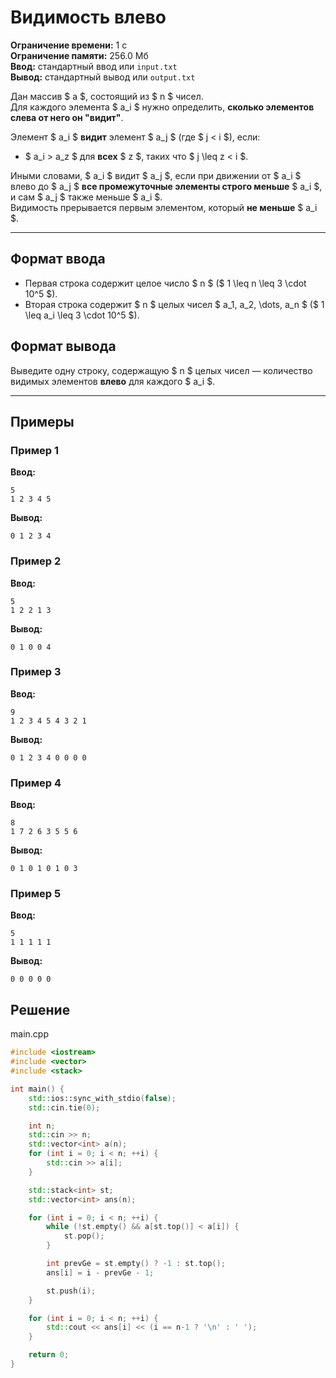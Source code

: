 # Видимость влево

**Ограничение времени:** 1 с  
**Ограничение памяти:** 256.0 Мб  
**Ввод:** стандартный ввод или `input.txt`  
**Вывод:** стандартный вывод или `output.txt`

Дан массив $ a $, состоящий из $ n $ чисел.  
Для каждого элемента $ a_i $ нужно определить, **сколько элементов слева от него он "видит"**.

Элемент $ a_i $ **видит** элемент $ a_j $ (где $ j < i $), если:

- $ a_i > a_z $ для **всех** $ z $, таких что $ j \leq z < i $.

Иными словами, $ a_i $ видит $ a_j $, если при движении от $ a_i $ влево до $ a_j $ **все промежуточные элементы строго меньше** $ a_i $, и сам $ a_j $ также меньше $ a_i $.  
Видимость прерывается первым элементом, который **не меньше** $ a_i $.

---

## Формат ввода

- Первая строка содержит целое число $ n $ ($ 1 \leq n \leq 3 \cdot 10^5 $).
- Вторая строка содержит $ n $ целых чисел $ a_1, a_2, \dots, a_n $ ($ 1 \leq a_i \leq 3 \cdot 10^5 $).

## Формат вывода

Выведите одну строку, содержащую $ n $ целых чисел — количество видимых элементов **влево** для каждого $ a_i $.

---

## Примеры

### Пример 1

**Ввод:**
```
5
1 2 3 4 5
```

**Вывод:**
```
0 1 2 3 4
```

### Пример 2

**Ввод:**
```
5
1 2 2 1 3
```

**Вывод:**
```
0 1 0 0 4
```

### Пример 3

**Ввод:**
```
9
1 2 3 4 5 4 3 2 1
```

**Вывод:**
```
0 1 2 3 4 0 0 0 0
```

### Пример 4

**Ввод:**
```
8
1 7 2 6 3 5 5 6
```

**Вывод:**
```
0 1 0 1 0 1 0 3
```

### Пример 5

**Ввод:**
```
5
1 1 1 1 1
```

**Вывод:**
```
0 0 0 0 0
```
## Решение

main.cpp
```cpp
#include <iostream>
#include <vector>
#include <stack>

int main() {
    std::ios::sync_with_stdio(false);
    std::cin.tie(0);

    int n;
    std::cin >> n;
    std::vector<int> a(n);
    for (int i = 0; i < n; ++i) {
        std::cin >> a[i];
    }

    std::stack<int> st;
    std::vector<int> ans(n);

    for (int i = 0; i < n; ++i) {
        while (!st.empty() && a[st.top()] < a[i]) {
            st.pop();
        }

        int prevGe = st.empty() ? -1 : st.top();
        ans[i] = i - prevGe - 1;

        st.push(i);
    }

    for (int i = 0; i < n; ++i) {
        std::cout << ans[i] << (i == n-1 ? '\n' : ' ');
    }

    return 0;
}
```
